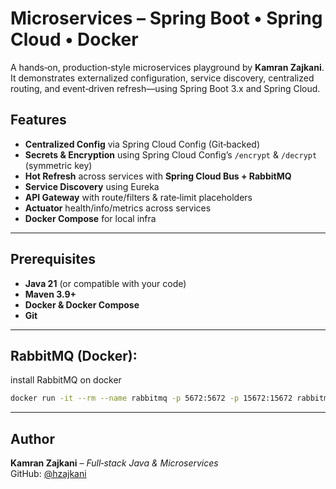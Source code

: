 # Microservices – Spring Boot • Spring Cloud • Docker

A hands‑on, production‑style microservices playground by **Kamran Zajkani**.  
It demonstrates externalized configuration, service discovery, centralized routing, and event‑driven refresh—using Spring Boot 3.x and Spring Cloud.

## Features

- **Centralized Config** via Spring Cloud Config (Git‑backed)
- **Secrets & Encryption** using Spring Cloud Config’s `/encrypt` & `/decrypt` (symmetric key)
- **Hot Refresh** across services with **Spring Cloud Bus + RabbitMQ**
- **Service Discovery** using Eureka
- **API Gateway** with route/filters & rate‑limit placeholders
- **Actuator** health/info/metrics across services
- **Docker Compose** for local infra
---


## Prerequisites

- **Java 21** (or compatible with your code)
- **Maven 3.9+**
- **Docker & Docker Compose**
- **Git**
---


## RabbitMQ (Docker):

install RabbitMQ on docker
```bash
docker run -it --rm --name rabbitmq -p 5672:5672 -p 15672:15672 rabbitmq:4-management
```
---

## Author

**Kamran Zajkani** – _Full‑stack Java & Microservices_  
GitHub: [@hzajkani](https://github.com/hzajkani)
